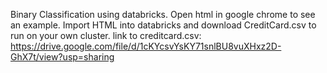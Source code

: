 Binary Classification using databricks.
Open html in google chrome to see an example.
Import HTML into databricks and download CreditCard.csv to run on your own cluster.
link to creditcard.csv: https://drive.google.com/file/d/1cKYcsvYsKY71snlBU8vuXHxz2D-GhX7t/view?usp=sharing
